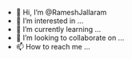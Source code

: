 - 👋 Hi, I’m @RameshJallaram
- 👀 I’m interested in ...
- 🌱 I’m currently learning ...
- 💞️ I’m looking to collaborate on ...
- 📫 How to reach me ...

<!---
RameshJallaram/RameshJallaram is a ✨ special ✨ repository because its `README.md` (this file) appears on your GitHub profile.
You can click the Preview link to take a look at your changes.
--->
